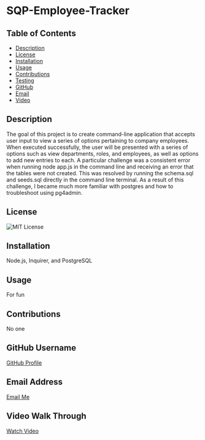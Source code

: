 # SQP-Employee-Tracker


## Table of Contents
- [Description](#description)
- [License](#license)
- [Installation](#installation)
- [Usage](#usage)
- [Contributions](#contributions)
- [Testing](#testing)
- [GitHub](#github-username)
- [Email](#email-address)
- [Video](#video-walk-through)

## Description
The goal of this project is to create command-line application that accepts user input to view a series of options pertaining to company employees. When executed successfully, the user will be presented with a series of options such as view departments, roles, and employees, as well as options to add new entries to each.
A particular challenge was a consistent error when running node app.js in the command line and receiving an error that the tables were not created. This was resolved by running the schema.sql and seeds.sql directly in the command line terminal. 
As a result of this challenge, I became much more familiar with postgres and how to troubleshoot using pg4admin.

## License
![MIT License](https://img.shields.io/badge/License-MIT-yellow.svg)

## Installation
Node.js, Inquirer, and PostgreSQL 

## Usage
For fun

## Contributions
No one

## GitHub Username
[GitHub Profile](https://github.com/Jessica-Lee1424)

## Email Address
[Email Me](mailto:jgonnella@test.mail)

## Video Walk Through
[Watch Video](https://drive.google.com/file/d/1CSepXkdsRLMXCCd4zhGMjCr7J-_9y_cy/view)